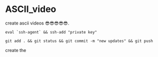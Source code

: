 # ASCII_video
create ascii videos 😎😎😎😎😎.

```git commands
eval `ssh-agent` && ssh-add "private key"

git add . && git status && git commit -m "new updates" && git push
```
<!-- git commands -->

create the 